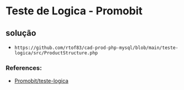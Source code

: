# Teste de Logica - Promobit

## solução
- `https://github.com/rtof83/cad-prod-php-mysql/blob/main/teste-logica/src/ProductStructure.php`

### References:
- [Promobit/teste-logica](https://github.com/Promobit/teste-logica)
